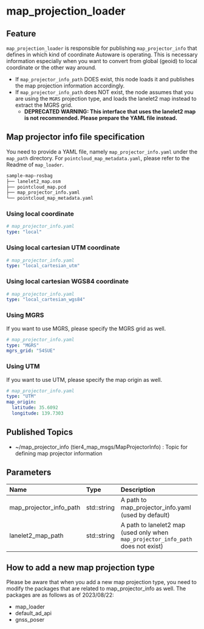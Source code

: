 # map_projection_loader

## Feature

`map_projection_loader` is responsible for publishing `map_projector_info` that defines in which kind of coordinate Autoware is operating.
This is necessary information especially when you want to convert from global (geoid) to local coordinate or the other way around.

- If `map_projector_info_path` DOES exist, this node loads it and publishes the map projection information accordingly.
- If `map_projector_info_path` does NOT exist, the node assumes that you are using the `MGRS` projection type, and loads the lanelet2 map instead to extract the MGRS grid.
  - **DEPRECATED WARNING: This interface that uses the lanelet2 map is not recommended. Please prepare the YAML file instead.**

## Map projector info file specification

You need to provide a YAML file, namely `map_projector_info.yaml` under the `map_path` directory. For `pointcloud_map_metadata.yaml`, please refer to the Readme of `map_loader`.

```bash
sample-map-rosbag
├── lanelet2_map.osm
├── pointcloud_map.pcd
├── map_projector_info.yaml
└── pointcloud_map_metadata.yaml
```

### Using local coordinate

```yaml
# map_projector_info.yaml
type: "local"
```

### Using local cartesian UTM coordinate

```yaml
# map_projector_info.yaml
type: "local_cartesian_utm"
```

### Using local cartesian WGS84 coordinate

```yaml
# map_projector_info.yaml
type: "local_cartesian_wgs84"
```

### Using MGRS

If you want to use MGRS, please specify the MGRS grid as well.

```yaml
# map_projector_info.yaml
type: "MGRS"
mgrs_grid: "54SUE"
```

### Using UTM

If you want to use UTM, please specify the map origin as well.

```yaml
# map_projector_info.yaml
type: "UTM"
map_origin:
  latitude: 35.6092
  longitude: 139.7303
```

## Published Topics

- ~/map_projector_info (tier4_map_msgs/MapProjectorInfo) : Topic for defining map projector information

## Parameters

| Name                    | Type        | Description                                                                      |
| :---------------------- | :---------- | :------------------------------------------------------------------------------- |
| map_projector_info_path | std::string | A path to map_projector_info.yaml (used by default)                              |
| lanelet2_map_path       | std::string | A path to lanelet2 map (used only when `map_projector_info_path` does not exist) |

## How to add a new map projection type

Please be aware that when you add a new map projection type, you need to modify the packages that are related to map_projector_info as well. The packages are as follows as of 2023/08/22:
- map_loader
- default_ad_api
- gnss_poser
